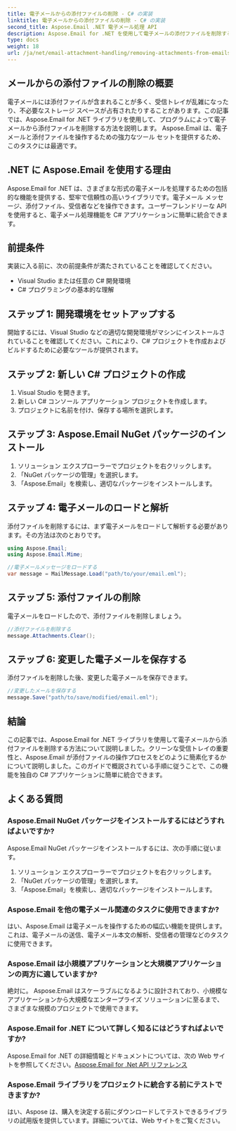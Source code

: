 ```yaml
---
title: 電子メールからの添付ファイルの削除 - C# の実装
linktitle: 電子メールからの添付ファイルの削除 - C# の実装
second_title: Aspose.Email .NET 電子メール処理 API
description: Aspose.Email for .NET を使用して電子メールの添付ファイルを削除する方法を学習します。 C# ソース コードを含むステップバイステップ ガイド。
type: docs
weight: 18
url: /ja/net/email-attachment-handling/removing-attachments-from-emails-csharp-implementation/
---
```


## メールからの添付ファイルの削除の概要

電子メールには添付ファイルが含まれることが多く、受信トレイが乱雑になったり、不必要なストレージ スペースが占有されたりすることがあります。この記事では、Aspose.Email for .NET ライブラリを使用して、プログラムによって電子メールから添付ファイルを削除する方法を説明します。 Aspose.Email は、電子メールと添付ファイルを操作するための強力なツール セットを提供するため、このタスクには最適です。

## .NET に Aspose.Email を使用する理由

Aspose.Email for .NET は、さまざまな形式の電子メールを処理するための包括的な機能を提供する、堅牢で信頼性の高いライブラリです。電子メール メッセージ、添付ファイル、受信者などを操作できます。ユーザーフレンドリーな API を使用すると、電子メール処理機能を C# アプリケーションに簡単に統合できます。

## 前提条件

実装に入る前に、次の前提条件が満たされていることを確認してください。

- Visual Studio または任意の C# 開発環境
- C# プログラミングの基本的な理解

## ステップ 1: 開発環境をセットアップする

開始するには、Visual Studio などの適切な開発環境がマシンにインストールされていることを確認してください。これにより、C# プロジェクトを作成およびビルドするために必要なツールが提供されます。

## ステップ 2: 新しい C# プロジェクトの作成

1. Visual Studio を開きます。
2. 新しい C# コンソール アプリケーション プロジェクトを作成します。
3. プロジェクトに名前を付け、保存する場所を選択します。

## ステップ 3: Aspose.Email NuGet パッケージのインストール

1. ソリューション エクスプローラーでプロジェクトを右クリックします。
2. 「NuGet パッケージの管理」を選択します。
3. 「Aspose.Email」を検索し、適切なパッケージをインストールします。

## ステップ 4: 電子メールのロードと解析

添付ファイルを削除するには、まず電子メールをロードして解析する必要があります。その方法は次のとおりです。

```csharp
using Aspose.Email;
using Aspose.Email.Mime;

//電子メールメッセージをロードする
var message = MailMessage.Load("path/to/your/email.eml");
```

## ステップ 5: 添付ファイルの削除

電子メールをロードしたので、添付ファイルを削除しましょう。

```csharp
//添付ファイルを削除する
message.Attachments.Clear();
```

## ステップ 6: 変更した電子メールを保存する

添付ファイルを削除した後、変更した電子メールを保存できます。

```csharp
//変更したメールを保存する
message.Save("path/to/save/modified/email.eml");
```

## 結論

この記事では、Aspose.Email for .NET ライブラリを使用して電子メールから添付ファイルを削除する方法について説明しました。クリーンな受信トレイの重要性と、Aspose.Email が添付ファイルの操作プロセスをどのように簡素化するかについて説明しました。このガイドで概説されている手順に従うことで、この機能を独自の C# アプリケーションに簡単に統合できます。

## よくある質問

### Aspose.Email NuGet パッケージをインストールするにはどうすればよいですか?

Aspose.Email NuGet パッケージをインストールするには、次の手順に従います。
1. ソリューション エクスプローラーでプロジェクトを右クリックします。
2. 「NuGet パッケージの管理」を選択します。
3. 「Aspose.Email」を検索し、適切なパッケージをインストールします。

### Aspose.Email を他の電子メール関連のタスクに使用できますか?

はい、Aspose.Email は電子メールを操作するための幅広い機能を提供します。これは、電子メールの送信、電子メール本文の解析、受信者の管理などのタスクに使用できます。

### Aspose.Email は小規模アプリケーションと大規模アプリケーションの両方に適していますか?

絶対に。 Aspose.Email はスケーラブルになるように設計されており、小規模なアプリケーションから大規模なエンタープライズ ソリューションに至るまで、さまざまな規模のプロジェクトで使用できます。

### Aspose.Email for .NET について詳しく知るにはどうすればよいですか?

 Aspose.Email for .NET の詳細情報とドキュメントについては、次の Web サイトを参照してください。[Aspose.Email for .Net API リファレンス](https://reference.aspose.com/email/net)

### Aspose.Email ライブラリをプロジェクトに統合する前にテストできますか?

はい、Aspose は、購入を決定する前にダウンロードしてテストできるライブラリの試用版を提供しています。詳細については、Web サイトをご覧ください。